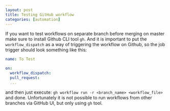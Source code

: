```yaml
---
layout: post
title: Testing GitHub workflow 
categories: [automation]
---
```


If you want to test workflows on separate branch before merging on master make sure
to install Github CLI tool `gh`. And it is important to put the `workflow_dispatch`
as a way of triggering the workflow on Github, so the job trigger should look something
like this:

```yaml
name: To Test

on:
  workflow_dispatch:
  pull_request:
  ...
```

and then just execute: `gh workflow run -r <branch_name> <workflow_file>` and done.
Unfortunately it is not possible to run workflows from other branches via GitHub 
UI, but only using `gh` tool.

